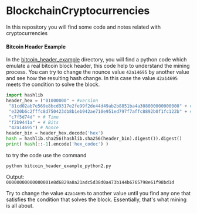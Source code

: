 # BlockchainCryptocurrencies
In this repository you will find some code and notes related with cryptocurrencies

#### Bitcoin Header Example 
In the [bitcoin_header_example](bitcoin_header_example) directory, you will
find a python code which emulate a real bitcoin block header, this code help to
understand the mining process. You can try to change the nounce value
`42a14695` by another value and see how the resulting hash change. In this case
the value `42a14695` meets the condition to solve the block.

```py
import hashlib
header_hex = ("01000000" + #version 
 "81cd02ab7e569e8bcd9317e2fe99f2de44d49ab2b8851ba4a308000000000000" + #hashprev
 "e320b6c2fffc8d750423db8b1eb942ae710e951ed797f7affc8892b0f1fc122b" + #merkleroot, hash de todas las transacciones en el bloque
 "c7f5d74d" + # Time
 "f2b9441a" + # Bits
 "42a14695") # Nonce
header_bin = header_hex.decode('hex')
hash = hashlib.sha256(hashlib.sha256(header_bin).digest()).digest()
print( hash[::-1].encode('hex_codec') )
```

to try the code use the command
```
python bitcoin_header_example_python2.py
```
Output: `00000000000000001e8d6829a8a21adc5d38d0a473b144b6765798e61f98bd1d`
 
Try to change the value `42a14695` to another value until you find any one that satisfies the condition that solves the block. Essentially, that's what mining is all about.
